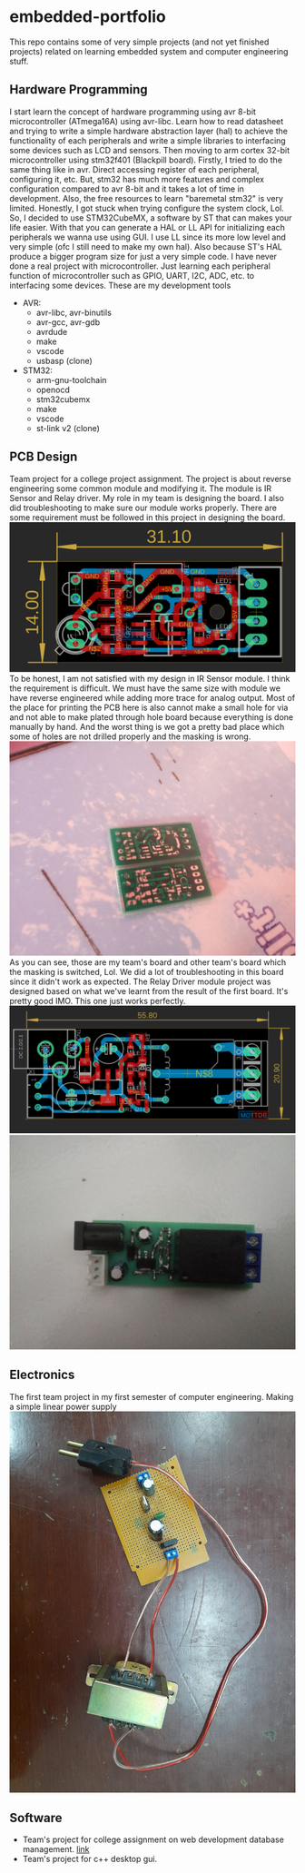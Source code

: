 # embedded-portfolio
This repo contains some of very simple projects (and not yet finished projects) related on learning embedded system and computer engineering stuff.

## Hardware Programming
I start learn the concept of hardware programming using avr 8-bit microcontroller (ATmega16A) using avr-libc. Learn how to read datasheet and trying to write a simple hardware abstraction layer (hal) to achieve the functionality of each peripherals and write a simple libraries to interfacing some devices such as LCD and sensors. Then moving to arm cortex 32-bit microcontroller using stm32f401 (Blackpill board). Firstly, I tried to do the same thing like in avr. Direct accessing register of each peripheral, configuring it, etc. But, stm32 has much more features and complex configuration compared to avr 8-bit and it takes a lot of time in development. Also, the free resources to learn "baremetal stm32" is very limited. Honestly, I got stuck when trying configure the system clock, Lol. So, I decided to use STM32CubeMX, a software by ST that can makes your life easier. With that you can generate a HAL or LL API for initializing each peripherals we wanna use using GUI. I use LL since its more low level and very simple (ofc I still need to make my own hal). Also because ST's HAL produce a bigger program size for just a very simple code. I have never done a real project with microcontroller. Just learning each peripheral function of microcontroller such as GPIO, UART, I2C, ADC, etc. to interfacing some devices.
These are my development tools
- AVR:
  - avr-libc, avr-binutils
  - avr-gcc, avr-gdb
  - avrdude
  - make
  - vscode
  - usbasp (clone)
- STM32:
  - arm-gnu-toolchain
  - openocd
  - stm32cubemx
  - make
  - vscode
  - st-link v2 (clone)

## PCB Design
Team project for a college project assignment. The project is about reverse engineering some common module and modifying it. The module is IR Sensor and Relay driver. My role in my team is designing the board. I also did troubleshooting to make sure our module works properly. There are some requirement must be followed in this project in designing the board. ![img1](signalconditioning.png) To be honest, I am not satisfied with my design in IR Sensor module. I think the requirement is difficult. We must have the same size with module we have reverse engineered while adding more trace for analog output. Most of the place for printing the PCB here is also cannot make a small hole for via and not able to make plated through hole board because everything is done manually by hand. And the worst thing is we got a pretty bad place which some of holes are not drilled properly and the masking is wrong. ![img2](board.jpg) As you can see, those are my team's board and other team's board which the masking is switched, Lol. We did a lot of troubleshooting in this board since it didn't work as expected. The Relay Driver module project was designed based on what we've learnt from the result of the first board. It's pretty good IMO. This one just works perfectly. ![img3](relaydriver.png) ![img3](relayboard.jpg)

## Electronics
The first team project in my first semester of computer engineering. Making a simple linear power supply
![img3](psu.jpeg)

## Software
- Team's project for college assignment on web development database management. [link](github.com/iorvrse/penjadwalan)
- Team's project for c++ desktop gui.
